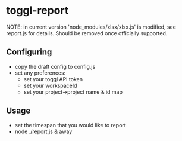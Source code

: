 toggl-report
============
NOTE: in current version 'node_modules/xlsx/xlsx.js' is modified, see report.js for details. Should be removed once officially supported.

Configuring
-----------

- copy the draft config to config.js
- set any preferences:
  - set your toggl API token
  - set your workspaceId
  - set your project->project name & id map

Usage
-----------
- set the timespan that you would like to report
- node ./report.js & away